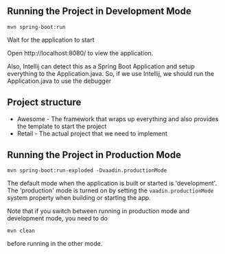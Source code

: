 ## Running the Project in Development Mode

`mvn spring-boot:run`

Wait for the application to start

Open http://localhost:8080/ to view the application.

Also, Intellij can detect this as a Spring Boot Application and setup everything to the Application.java. So, if we use Intellij, we should run the Application.java to use the debugger


## Project structure

- Awesome - The framework that wraps up everything and also provides the template to start the project
- Retail - The actual project that we need to implement

## Running the Project in Production Mode

`mvn spring-boot:run-exploded -Dvaadin.productionMode`

The default mode when the application is built or started is 'development'. The 'production' mode is turned on by setting the `vaadin.productionMode` system property when building or starting the app.

Note that if you switch between running in production mode and development mode, you need to do
```
mvn clean
```
before running in the other mode.


